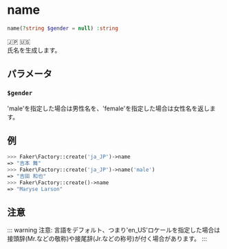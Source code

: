 # name
```php
name(?string $gender = null) :string
```
:jp: :us:  
氏名を生成します。

## パラメータ
### `$gender`
'male'を指定した場合は男性名を、'female'を指定した場合は女性名を返します。

## 例
```php
>>> Faker\Factory::create('ja_JP')->name
=> "吉本 舞"
>>> Faker\Factory::create('ja_JP')->name('male')
=> "吉田 和也"
>>> Faker\Factory::create()->name
=> "Maryse Larson"
```

## 注意
::: warning 注意:
言語をデフォルト、つまり'en_US'ロケールを指定した場合は接頭辞(Mr.などの敬称)や接尾辞(Jr.などの称号)が付く場合があります。
:::